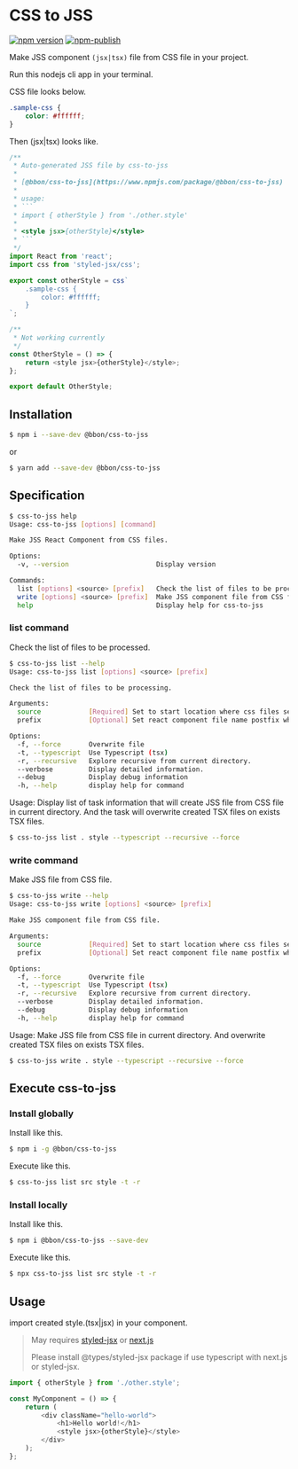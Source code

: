 # CSS to JSS

[![npm version](https://badge.fury.io/js/%40bbon%2Fcss-to-jss.svg)](https://www.npmjs.com/package/@bbon/css-to-jss) [![npm-publish](https://github.com/bbonkr/css-to-jss/workflows/npm-publish/badge.svg?branch=release)](https://github.com/bbonkr/css-to-jss)

Make JSS component `(jsx|tsx)` file from CSS file in your project.

Run this nodejs cli app in your terminal.

CSS file looks below.

```css
.sample-css {
    color: #ffffff;
}
```

Then (jsx|tsx) looks like.

````typescript
/**
 * Auto-generated JSS file by css-to-jss
 *
 * [@bbon/css-to-jss](https://www.npmjs.com/package/@bbon/css-to-jss)
 *
 * usage:
 * ```
 * import { otherStyle } from './other.style'
 *
 * <style jsx>{otherStyle}</style>
 * ```
 */
import React from 'react';
import css from 'styled-jsx/css';

export const otherStyle = css`
    .sample-css {
        color: #ffffff;
    }
`;

/**
 * Not working currently
 */
const OtherStyle = () => {
    return <style jsx>{otherStyle}</style>;
};

export default OtherStyle;
````

## Installation

```bash
$ npm i --save-dev @bbon/css-to-jss
```

or

```bash
$ yarn add --save-dev @bbon/css-to-jss
```

## Specification

```bash
$ css-to-jss help
Usage: css-to-jss [options] [command]

Make JSS React Component from CSS files.

Options:
  -v, --version                      Display version

Commands:
  list [options] <source> [prefix]   Check the list of files to be processing.
  write [options] <source> [prefix]  Make JSS component file from CSS file.
  help                               Display help for css-to-jss
```

### list command

Check the list of files to be processed.

```bash
$ css-to-jss list --help
Usage: css-to-jss list [options] <source> [prefix]

Check the list of files to be processing.

Arguments:
  source            [Required] Set to start location where css files search.
  prefix            [Optional] Set react component file name postfix when files search. default: "style"

Options:
  -f, --force       Overwrite file
  -t, --typescript  Use Typescript (tsx)
  -r, --recursive   Explore recursive from current directory.
  --verbose         Display detailed information.
  --debug           Display debug information
  -h, --help        display help for command
```

Usage:
Display list of task information that will create JSS file from CSS file in current directory.
And the task will overwrite created TSX files on exists TSX files.

```bash
$ css-to-jss list . style --typescript --recursive --force
```

### write command

Make JSS file from CSS file.

```bash
$ css-to-jss write --help
Usage: css-to-jss write [options] <source> [prefix]

Make JSS component file from CSS file.

Arguments:
  source            [Required] Set to start location where css files search.
  prefix            [Optional] Set react component file name postfix when files create. default: "style"

Options:
  -f, --force       Overwrite file
  -t, --typescript  Use Typescript (tsx)
  -r, --recursive   Explore recursive from current directory.
  --verbose         Display detailed information.
  --debug           Display debug information
  -h, --help        display help for command
```

Usage:
Make JSS file from CSS file in current directory.
And overwrite created TSX files on exists TSX files.

```bash
$ css-to-jss write . style --typescript --recursive --force
```

## Execute css-to-jss

### Install globally

Install like this.

```bash
$ npm i -g @bbon/css-to-jss
```

Execute like this.

```bash
$ css-to-jss list src style -t -r
```

### Install locally

Install like this.

```bash
$ npm i @bbon/css-to-jss --save-dev
```

Execute like this.

```bash
$ npx css-to-jss list src style -t -r
```

## Usage

import created style.(tsx|jsx) in your component.

> May requires [styled-jsx](https://github.com/vercel/styled-jsx) or [next.js](https://nextjs.org/)
>
> Please install @types/styled-jsx package if use typescript with next.js or styled-jsx.

```typescript
import { otherStyle } from './other.style';

const MyComponent = () => {
    return (
        <div className="hello-world">
            <h1>Hello world!</h1>
            <style jsx>{otherStyle}</style>
        </div>
    );
};
```
